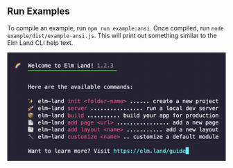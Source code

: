 ## Run Examples

To compile an example, run `npm run example:ansi`. Once compiled, run `node example/dist/example-ansi.js`. This will print out something similar to the Elm Land CLI help text.

<img src="./Screen Shot 2022-10-25 at 4.49.48 PM.png">
